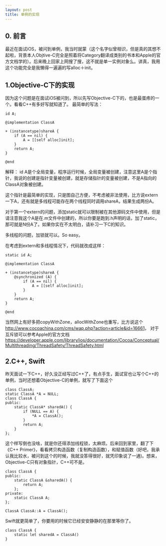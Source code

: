 ```yaml
---
layout: post
title: 单例的实现
---
```


## 0. 前言

最近在面试iOS，被问到单例，我当时就蒙（这个名字似曾相识，但是真的其想不起啦，背景本人Objtive-C完全是照着将Category翻译成类别的书本和Apple的官方文档学的）。后来晚上回家上网搜了搜，这不就是单一实例对象么。讲真，我用这个功能完全是我懒得一遍遍的写alloc＋init。

## 1.Objective-C下的实现

因为这个问题是在面试iOS被问到，所以先写Objective-C下的，也是最蛋疼的一个。看看C++有多好写就知道了。
最简单的写法：

```
id A;

@implementation ClassA

+ (instancetype)shareA {
    if (A == nil) {
        A = [[self alloc]init];
    }
    return A;
}

@end

```

解释： id A是个全局变量，程序运行时候，全局变量被创建，注意这里A是个指针，我说的创建是指针变量被创建，就是存储指针的变量被创建，不是A指向的ClassA对象被创建。

这个指针是最简单的实现，只是图自己方便，不考虑被非法使用，比方说extern一下A，还有就是多线程可能存在两个线程同时调用shareA，结果生成两份A。

对于第一个extern的问题，添加static就可以限制被在其他源码文件中使用，但是请注意我这个A是在.m文件中创建的，所以你要是跑到.h声明的话，加了static，那可就是N份A了。如果你实在不太明白，请补习一下C的知识。

多线程的问题，加锁就可以。So easy。

在考虑到extern和多线程情况下，代码就改成这样：

```
static id A;

@implementation ClassA
 
+ (instancetype)shareA {
    @synchronized (A) {
        if (A == nil) {
            A = [[self alloc]init];
        }
    }
    return A;
}

@end
```
当然网上有好多把copyWithZone，allocWithZone也重写，比方说这个<http://www.cocoachina.com/cms/wap.php?action=article&id=16661>， 对于互斥锁可以参考Apple的官方文档<https://developer.apple.com/library/ios/documentation/Cocoa/Conceptual/Multithreading/ThreadSafety/ThreadSafety.html>

## 2.C++, Swift

昨天面试一下C++，好久没正经写过C++了，有点手生，面试官也让写个C++的单例，当时还想着Objective-C的单例，就写了下面这个

```
class ClassA;
static ClassA *A = NULL;
class ClassA {
public:
    static ClassA* sharedA() {
        if (NULL == A) {
            *A = ClassA();
        }
        return A;
    }
};
```

这个样写倒也没啥，就是你还得添加线程锁，太麻烦。后来回到家里，翻了下《C++ Primer》，看看拷贝构造函数（复制构造函数），和赋值函数（好吧，我承认我比较水，被问到这个的时候，我就没答得很好，就凭印象说了一通)。想来，Objective-C只有对象指针，C++可不是。

```
class ClassA {
public:
    static ClassA &sharedA() {
        return A;
    };
private:
    static ClassA A;
};

ClassA ClassA::A = ClassA();
```

Swift就更简单了，你要用的时候它已经安安静静的在那里等你了。

```
class ClassA {
    static let sharedA = ClassA()
}
    
```
